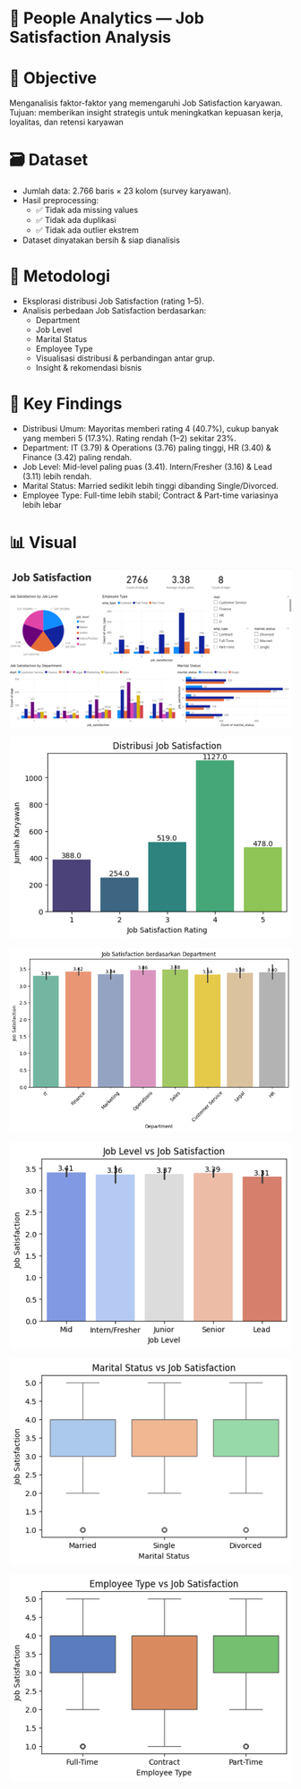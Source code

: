 # 👥 People Analytics — Job Satisfaction Analysis

# 🎯 Objective
Menganalisis faktor-faktor yang memengaruhi Job Satisfaction karyawan.
Tujuan: memberikan insight strategis untuk meningkatkan kepuasan kerja, loyalitas, dan retensi karyawan

# 🗃️ Dataset
- Jumlah data: 2.766 baris × 23 kolom (survey karyawan).
- Hasil preprocessing:
  - ✅ Tidak ada missing values
  - ✅ Tidak ada duplikasi
  - ✅ Tidak ada outlier ekstrem
- Dataset dinyatakan bersih & siap dianalisis

# 🧩 Metodologi
- Eksplorasi distribusi Job Satisfaction (rating 1–5).
- Analisis perbedaan Job Satisfaction berdasarkan:
  - Department
  - Job Level
  - Marital Status
  - Employee Type
  - Visualisasi distribusi & perbandingan antar grup.
  - Insight & rekomendasi bisnis


# 🔑 Key Findings
- Distribusi Umum: Mayoritas memberi rating 4 (40.7%), cukup banyak yang memberi 5 (17.3%). Rating rendah (1–2) sekitar 23%.
- Department: IT (3.79) & Operations (3.76) paling tinggi, HR (3.40) & Finance (3.42) paling rendah.
- Job Level: Mid-level paling puas (3.41). Intern/Fresher (3.16) & Lead (3.11) lebih rendah.
- Marital Status: Married sedikit lebih tinggi dibanding Single/Divorced.
- Employee Type: Full-time lebih stabil; Contract & Part-time variasinya lebih lebar

# 📊 Visual

![Main Dashboard](reports/main_dashboard_job_satisfaction.png)


![Distribusi Job Satisfaction](reports/distribusi_job_satisfaction.png)


![Job Satisfaction berdasarkan Department](reports/job_satisfaction_berdasarkan_department.png)


![Job Level vs Job Satisfaction](reports/job_level_vs_job_satisfaction.png)


![Marital Status vs Job Satisfaction](reports/marital_status_vs_job_satisfaction.png)


![Employee Type vs Job Satisfaction](reports/employee_type_vs_job_satisfaction.png)

